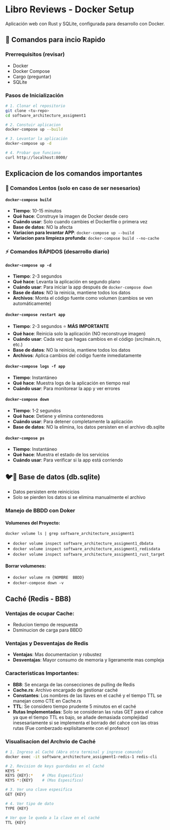 # Libro Reviews - Docker Setup

Aplicación web con Rust y SQLite, configurada para desarrollo con Docker.

## 🚀 Comandos para incio Rapido

### Prerrequisitos (revisar)
- Docker
- Docker Compose
- Cargo (preguntar)
- SQLite

### Pasos de Inicialización
```bash
# 1. Clonar el repositorio
git clone <tu-repo>
cd software_architecture_assigment1

# 2. Constuir aplicacion
docker-compose up --build

# 3. Levantar la aplicación
docker-compose up -d

# 4. Probar que funciona
curl http://localhost:8000/
```

## Explicacion de los comandos importantes

### 🐢 Comandos Lentos (solo en caso de ser nesesarios)

#### `docker-compose build`

- **Tiempo**: 10-15 minutos
- **Qué hace**: Construye la imagen de Docker desde cero
- **Cuándo usar**: Solo cuando cambies el Dockerfile o primera vez
- **Base de datos**: NO la afecta
- **Variacion para levantar APP**: `docker-compose up --build`
- **Variacion para limpieza profunda**: `docker-compose build --no-cache`

### ⚡ Comandos RÁPIDOS (desarrollo diario)

#### `docker-compose up -d`
- **Tiempo**: 2-3 segundos
- **Qué hace**: Levanta la aplicación en segundo plano
- **Cuándo usar**: Para iniciar la app después de `docker-compose down`
- **Base de datos**: NO la reinicia, mantiene todos los datos
- **Archivos**: Monta el código fuente como volumen (cambios se ven automáticamente)

#### `docker-compose restart app`
- **Tiempo**: 2-3 segundos ⭐ **MÁS IMPORTANTE**
- **Qué hace**: Reinicia solo la aplicación (NO reconstruye imagen)
- **Cuándo usar**: Cada vez que hagas cambios en el código (src/main.rs, etc.)
- **Base de datos**: NO la reinicia, mantiene todos los datos
- **Archivos**: Aplica cambios del código fuente inmediatamente

#### `docker-compose logs -f app`
- **Tiempo**: Instantáneo
- **Qué hace**: Muestra logs de la aplicación en tiempo real
- **Cuándo usar**: Para monitorear la app y ver errores

#### `docker-compose down`
- **Tiempo**: 1-2 segundos
- **Qué hace**: Detiene y elimina contenedores
- **Cuándo usar**: Para detener completamente la aplicación
- **Base de datos**: NO la elimina, los datos persisten en el archivo db.sqlite

#### `docker-compose ps`
- **Tiempo**: Instantáneo
- **Qué hace**: Muestra el estado de los servicios
- **Cuándo usar**: Para verificar si la app está corriendo




## 🐦📁 Base de datos (db.sqlite)

- Datos persisten ente reinicicios
- Solo se pierden los datos si se elimina manualmente el archivo

### Manejo de BBDD con Doker

#### Volumenes del Proyecto:
`docker volume ls | grep software_architecture_assigment1`
- `docker volume inspect software_architecture_assigment1_dbdata`
- `docker volume inspect software_architecture_assigment1_redisdata`
- `docker volume inspect software_architecture_assigment1_rust_target`

#### Borrar volumenes:
- `docker volume rm {NOMBRE  BBDD}`
- `docker-compose down -v`

## Caché (Redis - BB8)
### Ventajas de ocupar Cache:
- Reducion tiempo de respuesta
- Dsminucion de carga para BBDD
### Ventajas y Desventajas de Redis
- **Ventajas**: Mas documentacion y robustez
- **Desventajas**: Mayor consumo de memoria y ligeramente mas compleja

### Caracteristicas Importantes:
- **BB8**: Se encarga de las consecciones de pulling de Redis
- **Cache.rs**: Archivo encargado de gestionar caché
- **Constantes**: Los nombres de las llaves en el caché y el tiempo TTL se manejan como CTE en Cache.rs
- **TTL**: Se considero tiempo prudente 5 minutos en el caché
- **Rutas Implementadas**: Solo se consideran las rutas GET para el cahce ya que el tiempo TTL es bajo, se añade demasiada complejidad inesesariamente si se implementa el borrado del cahce con las otras rutas (Fue comberzado explisitamente con el profesor)

### Visualisacion del Archvio de Caché


```bash
# 1. Ingreso al Caché (Abra otra terminal y ingrese comando)
docker exec -it software_architecture_assigment1-redis-1 redis-cli

# 2. Revision de keys guardadas en el Caché
KEYS *
KEYS {KEY}:*    # (Mas Espesifico)
KEYS *:{KEY}    # (Mas Espesifico)

# 3. Ver una clave espesifica
GET {KEY}

# 4. Ver tipo de dato
TYPE {KEY}

# Ver que le queda a la clave en el caché
TTL {KEY}
```


